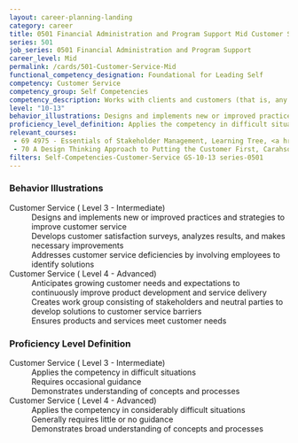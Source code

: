 ```yaml
---
layout: career-planning-landing
category: career
title: 0501 Financial Administration and Program Support Mid Customer Service
series: 501
job_series: 0501 Financial Administration and Program Support
career_level: Mid
permalink: /cards/501-Customer-Service-Mid
functional_competency_designation: Foundational for Leading Self
competency: Customer Service
competency_group: Self Competencies
competency_description: Works with clients and customers (that is, any individuals who use or receive the services or products that your work unit produces, including the general public, individuals who work in the agency, other agencies, or organizations outside the Government) to assess their needs, provide information or assistance, resolve their problems, or satisfy their expectations; knows about available products and services; is committed to providing quality products and services 
level: "10-13"
behavior_illustrations: Designs and implements new or improved practices and strategies to improve customer service ? Develops customer satisfaction surveys, analyzes results, and makes necessary improvements ? Addresses customer service deficiencies by involving employees to identify solutions ? Anticipates growing customer needs and expectations to continuously improve product development and service delivery ? Creates work group consisting of stakeholders and neutral parties to develop solutions to customer service barriers ? Ensures products and services meet customer needs
proficiency_level_definition: Applies the competency in difficult situations ? Requires occasional guidance ? Demonstrates understanding of concepts and processes ? Applies the competency in considerably difficult situations ? Generally requires little or no guidance ? Demonstrates broad understanding of concepts and processes
relevant_courses: 
 - 69 4975 - Essentials of Stakeholder Management, Learning Tree, <a href="https://www.learningtree.com/courses/4975/essentials-of-stakeholder-management-training/">https://www.learningtree.com/courses/4975/essentials-of-stakeholder-management-training/</a>
 - 70 A Design Thinking Approach to Putting the Customer First, Carahsoft, <a href="https://www.linkedin.com/learning/a-design-thinking-approach-to-putting-the-customer-first">https://www.linkedin.com/learning/a-design-thinking-approach-to-putting-the-customer-first</a>
filters: Self-Competencies-Customer-Service GS-10-13 series-0501
---
```


<div class="desktop:grid-col-6 margin-y-205">
  <div class="border-top-05 bg-white padding-2 shadow-5 height-full members-hover border-1px border-gray-30 border-top-orange radius-lg">
    <h3>Behavior Illustrations</h3>
    <dl class="text-base"><dt>Customer Service ( Level 3 - Intermediate)</dt><dd>Designs and implements new or improved practices and strategies to improve customer service </dd><dd> Develops customer satisfaction surveys, analyzes results, and makes necessary improvements </dd><dd> Addresses customer service deficiencies by involving employees to identify solutions</dd><dt>Customer Service ( Level 4 - Advanced)</dt><dd>Anticipates growing customer needs and expectations to continuously improve product development and service delivery </dd><dd> Creates work group consisting of stakeholders and neutral parties to develop solutions to customer service barriers </dd><dd> Ensures products and services meet customer needs</dd></dl>
  </div>
</div>
<div class="desktop:grid-col-6 margin-y-205">
  <div class="border-top-05 bg-white padding-2 shadow-5 height-full members-hover border-1px border-gray-30 border-top-orange radius-lg">
    <h3>Proficiency Level Definition</h3>
    <dl class="text-base"><dt>Customer Service ( Level 3 - Intermediate)</dt><dd>Applies the competency in difficult situations </dd><dd> Requires occasional guidance </dd><dd> Demonstrates understanding of concepts and processes</dd><dt>Customer Service ( Level 4 - Advanced)</dt><dd>Applies the competency in considerably difficult situations </dd><dd> Generally requires little or no guidance </dd><dd> Demonstrates broad understanding of concepts and processes</dd></dl>
  </div>
</div>